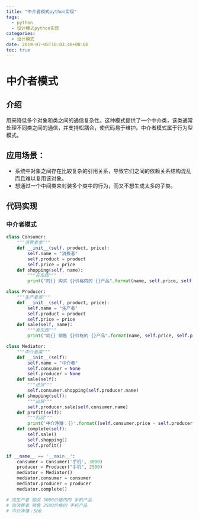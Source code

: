 ```yaml
---
title: "中介者模式python实现"
tags:
  - python
  - 设计模式python实现
categories:
  - 设计模式
date: 2019-07-05T10:03:48+08:00
toc: true
---
```


# 中介者模式

## 介绍

用来降低多个对象和类之间的通信复杂性。这种模式提供了一个中介类，该类通常处理不同类之间的通信，并支持松耦合，使代码易于维护。中介者模式属于行为型模式。
<!--more-->

## 应用场景：

-   系统中对象之间存在比较复杂的引用关系，导致它们之间的依赖关系结构混乱而且难以复用该对象。
-    想通过一个中间类来封装多个类中的行为，而又不想生成太多的子类。

## 代码实现

### 中介者模式


```python
class Consumer:
    """消费者类"""
    def __init__(self, product, price):
        self.name = "消费者"
        self.product = product
        self.price = price
    def shopping(self, name):
        """买东西"""
        print("向{} 购买 {}价格内的 {}产品".format(name, self.price, self.product))

class Producer:
    """生产者类"""
    def __init__(self, product, price):
        self.name = "生产者"
        self.product = product
        self.price = price
    def sale(self, name):
        """卖东西"""
        print("向{} 销售 {}价格的 {}产品".format(name, self.price, self.product))

class Mediator:
    """中介者类"""
    def __init__(self):
        self.name = "中介者"
        self.consumer = None
        self.producer = None
    def sale(self):
        """进货"""
        self.consumer.shopping(self.producer.name)
    def shopping(self):
        """出货"""
        self.producer.sale(self.consumer.name)
    def profit(self):
        """利润"""
        print('中介净赚：{}'.format((self.consumer.price - self.producer.price )))
    def complete(self):
        self.sale()
        self.shopping()
        self.profit()

if __name__ == '__main__':
    consumer = Consumer('手机', 3000)
    producer = Producer("手机", 2500)
    mediator = Mediator()
    mediator.consumer = consumer
    mediator.producer = producer
    mediator.complete()

# 向生产者 购买 3000价格内的 手机产品
# 向消费者 销售 2500价格的 手机产品
# 中介净赚：500
```

